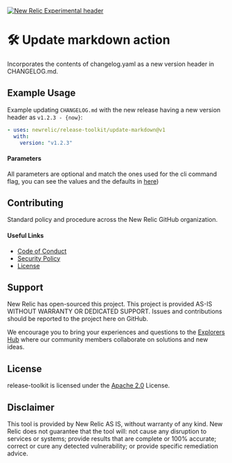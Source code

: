 [![New Relic Experimental header](https://github.com/newrelic/opensource-website/raw/master/src/images/categories/Experimental.png)](https://opensource.newrelic.com/oss-category/#new-relic-experimental)

# 🛠️ Update markdown action

Incorporates the contents of changelog.yaml as a new version header in CHANGELOG.md.

## Example Usage

Example updating `CHANGELOG.md` with the new release having a new version header as `v1.2.3 - {now}`:
```yaml
- uses: newrelic/release-toolkit/update-markdown@v1
  with:
    version: "v1.2.3"
```

#### Parameters

All parameters are optional and match the ones used for the cli command flag, you can see the values and the defaults in [here](../README.md#update-markdown))

## Contributing

Standard policy and procedure across the New Relic GitHub organization.

#### Useful Links
* [Code of Conduct](../CODE_OF_CONDUCT.md)
* [Security Policy](../SECURITY.md)
* [License](../LICENSE)
 
## Support

New Relic has open-sourced this project. This project is provided AS-IS WITHOUT WARRANTY OR DEDICATED SUPPORT. Issues and contributions should be reported to the project here on GitHub.

We encourage you to bring your experiences and questions to the [Explorers Hub](https://discuss.newrelic.com) where our community members collaborate on solutions and new ideas.

## License

release-toolkit is licensed under the [Apache 2.0](http://apache.org/licenses/LICENSE-2.0.txt) License.

## Disclaimer

This tool is provided by New Relic AS IS, without warranty of any kind. New Relic does not guarantee that the tool will: not cause any disruption to services or systems; provide results that are complete or 100% accurate; correct or cure any detected vulnerability; or provide specific remediation advice.

